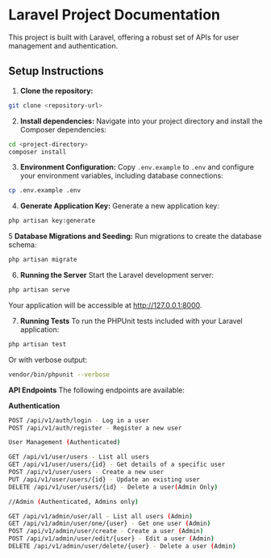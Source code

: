 # Laravel Project Documentation

This project is built with Laravel, offering a robust set of APIs for user management and authentication.

## Setup Instructions

1. **Clone the repository:**

```bash
git clone <repository-url>
```

2. **Install dependencies:**
Navigate into your project directory and install the Composer dependencies:
```bash
cd <project-directory>
composer install
```

3. **Environment Configuration:**
Copy ```.env.example``` to ```.env``` and configure your environment variables, including database connections:

```bash
cp .env.example .env
```

4. **Generate Application Key:**
Generate a new application key:

```bash
php artisan key:generate
```

5 **Database Migrations and Seeding:**
Run migrations to create the database schema:

```bash
php artisan migrate
```

6. **Running the Server**
Start the Laravel development server:

```bash
php artisan serve
```
Your application will be accessible at http://127.0.0.1:8000.

7. **Running Tests**
To run the PHPUnit tests included with your Laravel application:

```bash
php artisan test
```
Or with verbose output:

```bash
vendor/bin/phpunit --verbose
```

**API Endpoints**
The following endpoints are available:

**Authentication**

```bash
POST /api/v1/auth/login - Log in a user
POST /api/v1/auth/register - Register a new user

User Management (Authenticated)

GET /api/v1/user/users - List all users
GET /api/v1/user/users/{id} - Get details of a specific user
POST /api/v1/user/users - Create a new user
PUT /api/v1/user/users/{id} - Update an existing user
DELETE /api/v1/user/users/{id} - Delete a user(Admin Only)

//Admin (Authenticated, Admins only)

GET /api/v1/admin/user/all - List all users (Admin)
GET /api/v1/admin/user/one/{user} - Get one user (Admin)
POST /api/v1/admin/user/create - Create a user (Admin)
POST /api/v1/admin/user/edit/{user} - Edit a user (Admin)
DELETE /api/v1/admin/user/delete/{user} - Delete a user (Admin)
```
